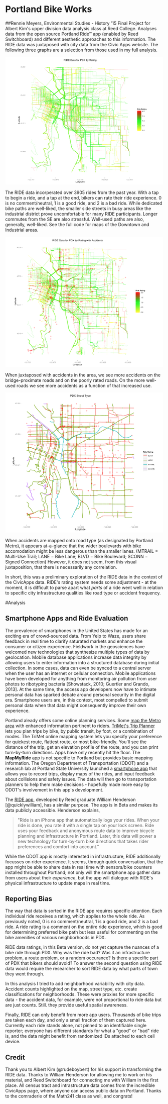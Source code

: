 # Portland Bike Works
##Rennie Meyers, Environmental Studies - History '15
Final Project for Albert Kim's upper division data analysis class at Reed College. Analyses data from the open source Portland Ride™ app (enabled by Reed Switchboard) and different aesthetic approaches to this information. The RIDE data was juxtaposed with city data from the Civic Apps website. The following three graphs are a selection from those used in my full analysis.

![ScreenShot](https://github.com/reediemeyers/Images/blob/master/Screen%20Shot%202015-05-10%20at%209.52.33%20PM.png)

The RIDE data incorperated over 3905 rides from the past year. With a tap to begin a ride, and a tap at the end, bikers can rate their ride experience. 0 is no comment/neutral, 1 is a good ride, and 2 is a bad ride. While dedicated bike paths are well-liked, the smaller side streets in busy areas like the industrial district prove uncomfortable for many RIDE participants. Longer commutes from the SE are also stressful. Well-used paths are also, generally, well-liked. See the full code for maps of the Downtown and Industrial areas.

![ScreenShot](https://github.com/reediemeyers/Images/blob/master/Screen%20Shot%202015-05-10%20at%209.52.02%20PM.png)

When juxtaposed with accidents in the area, we see more accidents on the bridge-proximate roads and on the poorly rated roads. On the more well-used roads we see more accidents as a function of that increased use. 

![ScreenShot](https://github.com/reediemeyers/Images/blob/master/Screen%20Shot%202015-05-10%20at%209.44.04%20PM.png)

When accidents are mapped onto road type (as designated by Portland Metro), it appears at-a-glance that the wider boulevards with bike accomodation might be less dangerous than the smaller lanes. (MTRAIL = Multi-Use Trail; LANE = Bike Lane; BLVD = Bike Boulevard; SCONN = Signed Connection) However, it does not seem, from this visual juxtaposition, that there is necessarily any correlation.

In short, this was a preliminary exploration of the RIDE data in the context of the CivicApps data. RIDE's rating system needs some adjustment - at the moment, it is difficult to parse apart what *parts* of a ride went well in relation to specific city infrastructure qualities like road type or accident frequency. 

#Analysis

## Smartphone Apps and Ride Evaluation
The prevalence of smartphones in the United States has made for an exciting era of crowd-sourced data. From Yelp to Waze, users share feedback in real time to clarify saturated markets and enhance the consumer or citizen experience. Fieldwork in the geosciences have welcomed new technologies that synthesize multiple types of data by geolocation. Mobile database applications increase data integrity by allowing users to enter information into a structured database during initial collection. In some cases, data can even be synced to a central server when the user has an internet or cellular connection. Mobile applications have been developed for anything from monitoring air pollution from user photos to ribotyping bacteria [Showstack, 2010; Guertler and Grando, 2013]. At the same time, the access app developers now have to intimate personal data has sparked debate around personal security in the digital era. Smartphone users are, in this context, most compelled to submit personal data when that data might consequently improve their own experience.

Portland aleady offers some online planning services. Some [map the Metro area](http://www.ridethecity.com/portland) with enhanced information pertinent to riders. [TriMet's Trip Planner](http://trimet.org/howtoride/maptripplanner.htm) lets you plan trips by bike, by public transit, by foot, or a combination of modes. The TriMet online mapping system lets you specify your preference for quickest route, flattest route, or most bike-friendly. You'll see the distance of the trip, get an elevation profile of the route, and you can print turn-by-turn directions. Apps have only recently hit the floor. The **MapMyRide** app is not specific to Portland but provides basic mapping information. The Oregon Department of Transportation (ODOT) and a research lab at Portland State University launched a [smartphone app](https://itunes.apple.com/us/app/orcycle/id900346454?mt=8) that allows you to record trips, display maps of the rides, and input feedback about collisions and safety issues. The data will then go to transportation planners to help them make decisions - hopefully made more easy by ODOT's involvement in this app's development.

The [RIDE app](http://ride.report/), developed by Reed graduate William Henderson [@quicklywilliam], has a similar purpose. The app is in Beta and makes its data publicly accessible. Henderson explains, 
>"Ride is an iPhone app that automatically logs your rides. When your ride is done, you rate it with a single tap on your lock screen. Ride uses your feedback and anonymous route data to improve bicycle planning and infrastructure in Portland. Later, this data will power a new technology for turn-by-turn bike directions that takes rider preferences and comfort into account."

While the ODOT app is mostly interested in infrastructure, RIDE additionally focusses on rider experience. It seems, through quick conversation, that the app might be able to share data in real time with sensors/bike counters installed throughout Portland; not only will the smartphone app gather data from users about their *experience*, but the app will dialogue with RIDE's physical infrastructure to update maps in real time. 

## Reporting Bias

The way that data is sorted in the RIDE app requires specific attention. Each individual ride receives a rating, which applies to the whole ride. As previously noted, 0 is no comment/neutral, 1 is a good ride, and 2 is a bad ride. A ride rating is a comment on the entire ride experience, which is good for determining preferred bike path but less useful for commenting on the bike amenities of various neighborhoods in PDX.

RIDE data ratings, in this Beta version, do not yet capture the nuances of a bike ride through PDX. Why was the ride bad? Was it an infrastructure problem, a route problem, or a random occurance? Is there a specific part of PDX that bikers should avoid? To answer the second question using RIDE data would require the researcher to sort RIDE data by what parts of town they went through. 

In this analysis I tried to add neighborhood variability with city data. Accident counts highlighted on the map, street type, etc. create classifications for neighborhoods. These were proxies for more specific data - the accident data, for example, were not proportional to ride data but are just counts. Still. they provide useful spatial awareness.

Finally, RIDE can only benefit from more app users. Thousands of bike trips are taken each day, and only a small fraction of them captured here. Currently each ride stands alone, not pinned to an identifiable single reporter; everyone has different standards for what a "good" or "bad" ride is, and the data might benefit from randomized IDs attached to each cell device. 

## Credit

Thank you to Albert Kim (@rudeboybert) for his support in transforming the RIDE data. Thanks to William Henderson for allowing me to work on his material, and Reed Switchboard for connecting me with William in the first place. All census tract and intrastructure data comes from the incredible CivicApps page, where anyone can access public data on Portland. Thanks to the comraderie of the Math241 class as well, and congrats!


